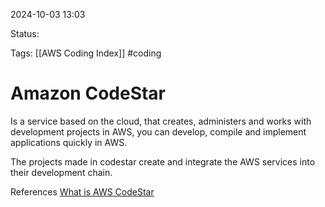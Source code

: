 2024-10-03 13:03

Status:

Tags:
[[AWS Coding Index]]
#coding
# Amazon CodeStar

Is a service based on the cloud, that creates, administers and works with development projects in AWS, you can develop, compile and implement applications quickly in AWS.

The projects made in codestar create and integrate the AWS services into their development chain.



References
[What is AWS CodeStar](https://docs.aws.amazon.com/es_es/codestar/latest/userguide/welcome.html)
